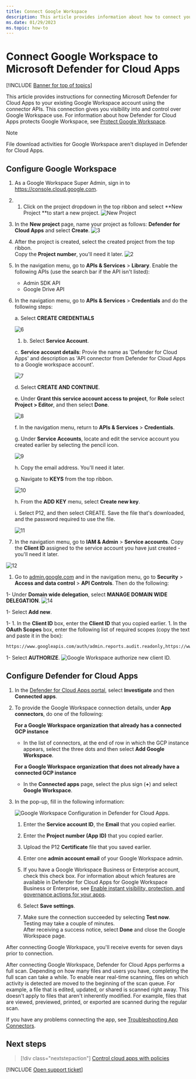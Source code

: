 ```yaml
---
title: Connect Google Workspace 
description: This article provides information about how to connect your Google Workspace to Defender for Cloud Apps using the API connector for visibility and control over use.
ms.date: 01/29/2023
ms.topic: how-to
---
```


# Connect Google Workspace to Microsoft Defender for Cloud Apps

[!INCLUDE [Banner for top of topics](includes/banner.md)]

This article provides instructions for connecting Microsoft Defender for Cloud Apps to your existing Google Workspace account using the connector APIs. This connection gives you visibility into and control over Google Workspace use. For information about how Defender for Cloud Apps protects Google Workspace, see [Protect Google Workspace](protect-google-workspace.md).

> [!NOTE]
File download activities for Google Workspace aren't displayed in Defender for Cloud Apps.


## Configure Google Workspace

1. As a Google Workspace Super Admin, sign in to <https://console.cloud.google.com>.

1. 1. Click on the project dropdown in the top ribbon and select **New Project **to start a new project.
   ![New Project](media/connect-google-workspace/new-project.png)

1. In the **New project** page, name your project as follows: **Defender for Cloud Apps** and select **Create**.
   ![3](media/connect-google-workspace/3.jpg)

1. After the project is created, select the created project from the top ribbon.  
   Copy the **Project number**, you'll need it later.
   ![2](media/connect-google-workspace/2.jpg)

1. In the navigation menu, go to **APIs & Services** > **Library**.
    Enable the following APIs (use the search bar if the API isn't listed):

    - Admin SDK API
    - Google Drive API
   
1. In the navigation menu, go to **APIs & Services** > **Credentials** and do the following steps:
   
   a. Select **CREATE CREDENTIALS** 
   
   ![6](media/connect-google-workspace/6.jpg)

   
   1. b. Select **Service Account**.


   c. **Service account details**: Provie the name as 'Defender for Cloud Apps' and description as 'API connector from Defender for Cloud Apps to a Google workspace account'. 
   
   ![7](media/connect-google-workspace/10.jpg)

   
   d. Select **CREATE AND CONTINUE**.
   
   e. Under **Grant this service account access to project**, for **Role** select **Project > Editor**, and then select **Done**.
   
   ![8](media/connect-google-workspace/11.jpg)

   
   f. In the navigation menu, return to **APIs & Services** > **Credentials**. 
   
   g. Under **Service Accounts**, locate and edit the service account you created earlier by selecting the pencil icon.
   
   ![9](media/connect-google-workspace/12.jpg)

   
   h. Copy the email address. You'll need it later.
   
   g. Navigate to **KEYS** from the top ribbon. 
   
   ![10](media/connect-google-workspace/13.jpg)

   
   h. From the **ADD KEY** menu, select **Create new key**. 
   
   i. Select P12, and then select CREATE. Save the file that's downloaded, and the password required to use the file. 
   
   ![11](media/connect-google-workspace/14.jpg)

   
1.  In the navigation menu, go to **IAM & Admin** > **Service accounts**. Copy the **Client ID** assigned to the service account you have just created - you'll need it later.
   
   ![12](media/connect-google-workspace/16.jpg)

   
1. Go to [admin.google.com](https://admin.google.com/) and in the navigation menu, go to **Security** > **Access and data control** > **API Controls**. Then do the following:

1- Under **Domain wide delegation**, select **MANAGE DOMAIN WIDE DELEGATION**.
   ![14](media/connect-google-workspace/17.jpg)

1- Select **Add new**.
   
1-     1. In the **Client ID** box, enter the **Client ID** that you copied earlier.
    1. In the **OAuth Scopes** box, enter the following list of required scopes (copy the text and paste it in the box):

```txt
https://www.googleapis.com/auth/admin.reports.audit.readonly,https://www.googleapis.com/auth/admin.reports.usage.readonly,https://www.googleapis.com/auth/drive,https://www.googleapis.com/auth/drive.appdata,https://www.googleapis.com/auth/drive.apps.readonly,https://www.googleapis.com/auth/drive.file,https://www.googleapis.com/auth/drive.metadata.readonly,https://www.googleapis.com/auth/drive.readonly,https://www.googleapis.com/auth/drive.scripts,https://www.googleapis.com/auth/admin.directory.user.readonly,https://www.googleapis.com/auth/admin.directory.user.security,https://www.googleapis.com/auth/admin.directory.user.alias,https://www.googleapis.com/auth/admin.directory.orgunit,https://www.googleapis.com/auth/admin.directory.notifications,https://www.googleapis.com/auth/admin.directory.group.member,https://www.googleapis.com/auth/admin.directory.group,https://www.googleapis.com/auth/admin.directory.device.mobile.action,https://www.googleapis.com/auth/admin.directory.device.mobile,https://www.googleapis.com/auth/admin.directory.user
```

1- Select **AUTHORIZE**. ![Google Workspace authorize new client ID.](media/connect-google-workspace/google-workspace-authorize-new-client-id.png)

   
## Configure Defender for Cloud Apps

1. In the [Defender for Cloud Apps portal](https://portal.cloudappsecurity.com/), select **Investigate** and then **Connected apps**.

1. To provide the Google Workspace connection details, under **App connectors**, do one of the following:

    **For a Google Workspace organization that already has a connected GCP instance**

    - In the list of connectors, at the end of row in which the GCP instance appears, select the three dots and then select **Add Google Workspace**.

    **For a Google Workspace organization that does not already have a connected GCP instance**

    - In the **Connected apps** page, select the plus sign (**+**) and select **Google Workspace**.

1. In the pop-up, fill in the following information:

    ![Google Workspace Configuration in Defender for Cloud Apps.](media/connect-google-workspace/cas-config-google-workspace.png "Google Workspace Configuration in Defender for Cloud Apps")

    1. Enter the **Service account ID**, the **Email** that you copied earlier.

    1. Enter the **Project number (App ID)** that you copied earlier.

    1. Upload the P12 **Certificate** file that you saved earlier.

    1. Enter one **admin account email** of your Google Workspace admin.

    1. If you have a Google Workspace Business or Enterprise account, check this check box. For information about which features are available in Defender for Cloud Apps for Google Workspace Business or Enterprise, see [Enable instant visibility, protection, and governance actions for your apps](enable-instant-visibility-protection-and-governance-actions-for-your-apps.md).

    1. Select **Save settings**.

    1. Make sure the connection succeeded by selecting **Test now**.  
    Testing may take a couple of minutes.  
    After receiving a success notice, select **Done** and close the Google Workspace page.

After connecting Google Workspace, you'll receive events for seven days prior to connection.

After connecting Google Workspace, Defender for Cloud Apps performs a full scan. Depending on how many files and users you have, completing the full scan can take a while. To enable near real-time scanning, files on which activity is detected are moved to the beginning of the scan queue. For example, a file that is edited, updated, or shared is scanned right away. This doesn't apply to files that aren't inherently modified. For example, files that are viewed, previewed, printed, or exported are scanned during the regular scan.

If you have any problems connecting the app, see [Troubleshooting App Connectors](troubleshooting-api-connectors-using-error-messages.md).

## Next steps

> [!div class="nextstepaction"]
> [Control cloud apps with policies](control-cloud-apps-with-policies.md)

[!INCLUDE [Open support ticket](includes/support.md)]


